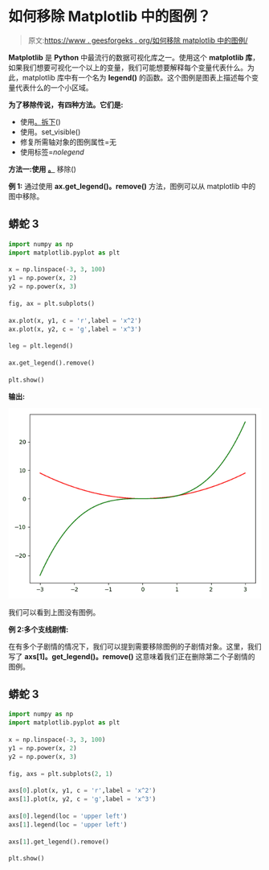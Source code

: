 # 如何移除 Matplotlib 中的图例？

> 原文:[https://www . geesforgeks . org/如何移除 matplotlib 中的图例/](https://www.geeksforgeeks.org/how-to-remove-the-legend-in-matplotlib/)

**Matplotlib** 是 **Python** 中最流行的数据可视化库之一。使用这个 **matplotlib 库**，如果我们想要可视化一个以上的变量，我们可能想要解释每个变量代表什么。为此，matplotlib 库中有一个名为 **legend()** 的函数。这个图例是图表上描述每个变量代表什么的一个小区域。

**为了移除传说，有四种方法。它们是:**

*   使用[。拆下](https://www.geeksforgeeks.org/matplotlib-axes-axes-remove-in-python/)()
*   使用。set_visible()
*   修复所需轴对象的图例属性=无
*   使用标签=_nolegend_

**方法一:使用** [**。**](https://www.geeksforgeeks.org/matplotlib-axes-axes-remove-in-python/) 移除()

**例 1:** 通过使用 **ax.get_legend()。remove()** 方法，图例可以从 matplotlib 中的图中移除。

## 蟒蛇 3

```py
import numpy as np
import matplotlib.pyplot as plt

x = np.linspace(-3, 3, 100)
y1 = np.power(x, 2)
y2 = np.power(x, 3)

fig, ax = plt.subplots()

ax.plot(x, y1, c = 'r',label = 'x^2')
ax.plot(x, y2, c = 'g',label = 'x^3')

leg = plt.legend()

ax.get_legend().remove()

plt.show()
```

**输出:**

![](img/47a2858b646b9f30f3f65e48c8f77260.png)

我们可以看到上图没有图例。

**例 2:多个支线剧情:**

在有多个子剧情的情况下，我们可以提到需要移除图例的子剧情对象。这里，我们写了 **axs[1]。get_legend()。remove()** 这意味着我们正在删除第二个子剧情的图例。

## 蟒蛇 3

```py
import numpy as np
import matplotlib.pyplot as plt

x = np.linspace(-3, 3, 100)
y1 = np.power(x, 2)
y2 = np.power(x, 3)

fig, axs = plt.subplots(2, 1)

axs[0].plot(x, y1, c = 'r',label = 'x^2')
axs[1].plot(x, y2, c = 'g',label = 'x^3')

axs[0].legend(loc = 'upper left')
axs[1].legend(loc = 'upper left')

axs[1].get_legend().remove()

plt.show()
```